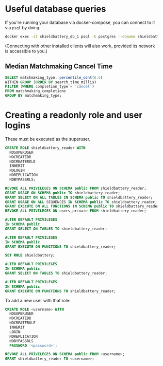 # Useful database queries

If you're running your database via docker-compose, you can connect to it via `psql` by doing:

```sh
docker exec -it shieldbattery_db_1 psql -U postgres --dbname shieldbattery
```

(Connecting with other installed clients will also work, provided its network is accessible to you.)

## Median Matchmaking Cancel Time

```sql
SELECT matchmaking_type, percentile_cont(0.5)
WITHIN GROUP (ORDER BY search_time_millis)
FILTER (WHERE completion_type = 'cancel')
FROM matchmaking_completions
GROUP BY matchmaking_type;
```

# Creating a readonly role and user logins

These must be executed as the superuser.

```sql
CREATE ROLE shieldbattery_reader WITH
  NOSUPERUSER
  NOCREATEDB
  NOCREATEROLE
  INHERIT
  NOLOGIN
  NOREPLICATION
  NOBYPASSRLS;

REVOKE ALL PRIVILEGES ON SCHEMA public FROM shieldbattery_reader;
GRANT USAGE ON SCHEMA public TO shieldbattery_reader;
GRANT SELECT ON ALL TABLES IN SCHEMA public TO shieldbattery_reader;
GRANT USAGE ON ALL SEQUENCES IN SCHEMA public TO shieldbattery_reader;
GRANT EXECUTE ON ALL FUNCTIONS IN SCHEMA public TO shieldbattery_reader;
REVOKE ALL PRIVILEGES ON users_private FROM shieldbattery_reader;

ALTER DEFAULT PRIVILEGES
IN SCHEMA public
GRANT SELECT ON TABLES TO shieldbattery_reader;

ALTER DEFAULT PRIVILEGES
IN SCHEMA public
GRANT EXECUTE ON FUNCTIONS TO shieldbattery_reader;

SET ROLE shieldbattery;

ALTER DEFAULT PRIVILEGES
IN SCHEMA public
GRANT SELECT ON TABLES TO shieldbattery_reader;

ALTER DEFAULT PRIVILEGES
IN SCHEMA public
GRANT EXECUTE ON FUNCTIONS TO shieldbattery_reader;
```

To add a new user with that role:

```sql
CREATE ROLE <username> WITH
  NOSUPERUSER
  NOCREATEDB
  NOCREATEROLE
  INHERIT
  LOGIN
  NOREPLICATION
  NOBYPASSRLS
  PASSWORD '<password>';

REVOKE ALL PRIVILEGES ON SCHEMA public FROM <username>;
GRANT shieldbattery_reader TO <username>;
```
